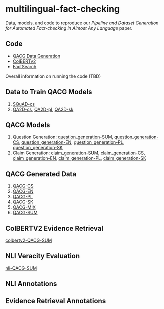 # multilingual-fact-checking
Data, models, and code to reproduce our _Pipeline and Dataset Generation for Automated Fact-checking in Almost Any Language_ paper.

## Code
* [QACG Data Generation](https://github.com/aic-factcheck/Zero-shot-Fact-Verification)
* [ColBERTv2](https://github.com/aic-factcheck)
* [FactSearch](https://github.com/aic-factcheck/Zero-shot-Fact-Verification)

Overall information on running the code (TBD)

## Data to Train QACG Models
1. [SQuAD-cs](https://huggingface.co/ctu-aic)
2. [QA2D-cs](https://huggingface.co/ctu-aic), [QA2D-pl](https://huggingface.co/ctu-aic), [QA2D-sk](https://huggingface.co/ctu-aic)

## QACG Models
1. Question Generation: [question_generation-SUM](https://huggingface.co/ctu-aic), [question_generation-CS](https://huggingface.co/ctu-aic), [question_generation-EN](https://huggingface.co/ctu-aic), [question_generation-PL](https://huggingface.co/ctu-aic), [question_generation-SK](https://huggingface.co/ctu-aic)
2. Claim Generation: [claim_generation-SUM](https://huggingface.co/ctu-aic), [claim_generation-CS](https://huggingface.co/ctu-aic), [claim_generation-EN](https://huggingface.co/ctu-aic), [claim_generation-PL](https://huggingface.co/ctu-aic), [claim_generation-SK](https://huggingface.co/ctu-aic)

## QACG Generated Data
1. [QACG-CS](https://huggingface.co/ctu-aic)
2. [QACG-EN](https://huggingface.co/ctu-aic)
3. [QACG-PL](https://huggingface.co/ctu-aic)
4. [QACG-SK](https://huggingface.co/ctu-aic)
5. [QACG-MIX](https://huggingface.co/ctu-aic)
6. [QACG-SUM](https://huggingface.co/ctu-aic)

## ColBERTV2 Evidence Retrieval
[colbertv2-QACG-SUM](https://huggingface.co/ctu-aic)

## NLI Veracity Evaluation
[nli-QACG-SUM](https://huggingface.co/ctu-aic)

## NLI Annotations
## Evidence Retrieval Annotations
